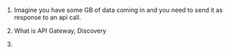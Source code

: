 1. Imagine you have some GB of data coming in and you need to send it as response to an api call.

2. What is API Gateway, Discovery

3.
